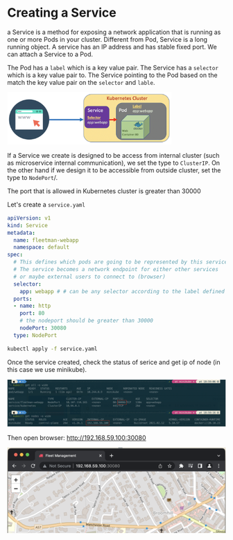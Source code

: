 # Creating a Service
a Service is a method for exposing a network application that is running as one or more Pods in your cluster. Different from Pod, Service is a long running object. A service has an IP address and has stable fixed port. We can attach a Service to a Pod.

The Pod has a <code>label</code> which is a key value pair. The Service has a <code>selector</code> which is a key value pair to. The Service pointing to the Pod based on the match the key value pair on the <code>selector</code> and <code>lable</code>.

<img src="images/service-pod.png" alt="" width="75%"/>

If a Service we create is designed to be access from internal cluster (such as microservice internal communication), we set the type to <code>ClusterIP</code>. On the other hand if we design it to be accessible from outside cluster, set the type to <code>NodePort</code>/.

The port that is allowed in Kubernetes cluster is greater than 30000

Let's create a <code>service.yaml</code>
``` yaml
apiVersion: v1
kind: Service
metadata:
  name: fleetman-webapp
  namespace: default
spec:
  # This defines which pods are going to be represented by this service
  # The service becomes a network endpoint for either other services
  # or maybe external users to connect to (browser)
  selector:
    app: webapp # # can be any selector according to the label defined in pod ex: myapp:webapp
  ports:
  - name: http
    port: 80
    # the nodeport should be greater than 30000
    nodePort: 30080 
  type: NodePort
```

``` bash
kubectl apply -f service.yaml
```
Once the service created, check the status of serice and get ip of node (in this case we use minikube).

<img src="images/access-app-from-outside.png" alt=""/>

Then open browser:
http://192.168.59.100:30080

<img src="images/open-app-0.png" alt=""/>